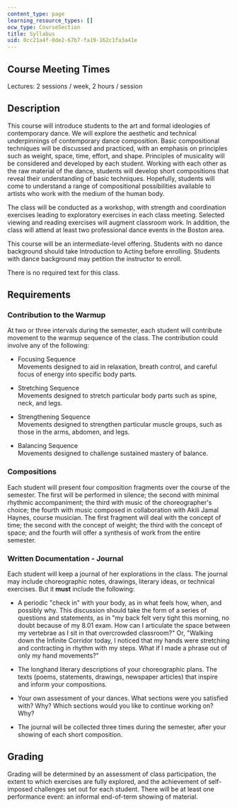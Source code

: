 ```yaml
---
content_type: page
learning_resource_types: []
ocw_type: CourseSection
title: Syllabus
uid: 0cc21a4f-0de2-67b7-fa19-162c1fa3a41e
---
```


Course Meeting Times
--------------------

Lectures: 2 sessions / week, 2 hours / session

Description
-----------

This course will introduce students to the art and formal ideologies of contemporary dance. We will explore the aesthetic and technical underpinnings of contemporary dance composition. Basic compositional techniques will be discussed and practiced, with an emphasis on principles such as weight, space, time, effort, and shape. Principles of musicality will be considered and developed by each student. Working with each other as the raw material of the dance, students will develop short compositions that reveal their understanding of basic techniques. Hopefully, students will come to understand a range of compositional possibilities available to artists who work with the medium of the human body.

The class will be conducted as a workshop, with strength and coordination exercises leading to exploratory exercises in each class meeting. Selected viewing and reading exercises will augment classroom work. In addition, the class will attend at least two professional dance events in the Boston area.

This course will be an intermediate-level offering. Students with no dance background should take Introduction to Acting before enrolling. Students with dance background may petition the instructor to enroll.

There is no required text for this class.

Requirements
------------

### Contribution to the Warmup

At two or three intervals during the semester, each student will contribute movement to the warmup sequence of the class. The contribution could involve any of the following:

*   Focusing Sequence  
    Movements designed to aid in relaxation, breath control, and careful focus of energy into specific body parts.  
    
*   Stretching Sequence  
    Movements designed to stretch particular body parts such as spine, neck, and legs.  
    
*   Strengthening Sequence  
    Movements designed to strengthen particular muscle groups, such as those in the arms, abdomen, and legs.  
    
*   Balancing Sequence  
    Movements designed to challenge sustained mastery of balance.

### Compositions

Each student will present four composition fragments over the course of the semester. The first will be performed in silence; the second with minimal rhythmic accompaniment; the third with music of the choreographer's choice; the fourth with music composed in collaboration with Akili Jamal Haynes, course musician. The first fragment will deal with the concept of time; the second with the concept of weight; the third with the concept of space; and the fourth will offer a synthesis of work from the entire semester.

### Written Documentation - Journal

Each student will keep a journal of her explorations in the class. The journal may include choreographic notes, drawings, literary ideas, or technical exercises. But it **must** include the following:

*   A periodic "check in" with your body, as in what feels how, when, and possibly why. This discussion should take the form of a series of questions and statements, as in "my back felt very tight this morning, no doubt because of my 8.01 exam. How can I articulate the space between my vertebrae as I sit in that overcrowded classroom?" Or, "Walking down the Infinite Corridor today, I noticed that my hands were stretching and contracting in rhythm with my steps. What if I made a phrase out of only my hand movements?"  
    
*   The longhand literary descriptions of your choreographic plans. The texts (poems, statements, drawings, newspaper articles) that inspire and inform your compositions.  
    
*   Your own assessment of your dances. What sections were you satisfied with? Why? Which sections would you like to continue working on? Why?  
    
*   The journal will be collected three times during the semester, after your showing of each short composition.

Grading
-------

Grading will be determined by an assessment of class participation, the extent to which exercises are fully explored, and the achievement of self-imposed challenges set out for each student. There will be at least one performance event: an informal end-of-term showing of material.